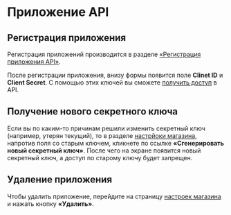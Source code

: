 # Приложение API
## Регистрация приложения

Регистрация приложений производится в разделе [&laquo;Регистрация приложения API&raquo;](http://b2b.onliner.by/settings).

После регистрации приложения, внизу формы появится поле **Clinet ID** и **Client Secret**. С помощью этих ключей вы сможете [получить доступ](oauth20.md) в API.

## Получение нового секретного ключа

Если вы по каким-то причинам решили изменить секретный ключ (например, утерян текущий), то в разделе [настрйоки магазина](http://b2b.onliner.by/settings), напротив поля со старым ключем, кликнете по ссылке __&laquo;Сгенерировать новый секретный ключ&raquo;__. После чего на экране появится новый секретный ключ, а доступ по старому ключу будет запрещен.

## Удаление приложения

Чтобы удалить приложение, перейдите на страницу [настроек магазина](http://b2b.onliner.by/settings) и нажать кнопку __&laquo;Удалить&raquo;__.